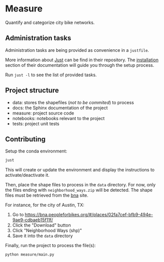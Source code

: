 # Measure

Quantify and categorize city bike networks.

## Administration tasks

Administration tasks are being provided as convenience in a `justfile`.

More information about [Just] can be find in their repository. The
[installation](https://github.com/casey/just#installation) section of their
documentation will guide you through the setup process.

Run `just -l` to see the list of provided tasks.

## Project structure

- data: stores the shapefiles (_not to be commited_) to process
- docs: the Sphinx documentation of the project
- measure: project source code
- notebooks: notebooks relevant to the project
- tests: project unit tests

## Contributing

Setup the conda environment:

```bash
just
```

This will create or update the environment and display the instructions to
activate/deactivate it.

Then, place the shape files to process in the `data` directory. For now, only
the files ending with `neighborhood_ways.zip` will be detected. The shape files
must be retrieved from the [bna] site.

For instance, for the city of Austin, TX:

1. Go to
   <https://bna.peopleforbikes.org/#/places/02fa7cef-bfb9-494e-9ae9-cdbaeb15f11f/>
2. Click the "Download" button
3. Click "Neighborhood Ways (shp)"
4. Save it into the `data` directory

Finally, run the project to process the file(s):

```bash
python measure/main.py
```

[bna]: https://bna.peopleforbikes.org
[just]: https://github.com/casey/just
